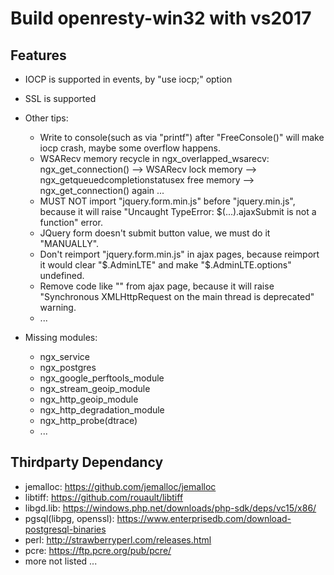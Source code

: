 # Build openresty-win32 with vs2017

## Features
- IOCP is supported in events, by "use iocp;" option
- SSL is supported

- Other tips:
    - Write to console(such as via "printf") after "FreeConsole()" will make iocp crash, maybe some overflow happens.
    - WSARecv memory recycle in ngx_overlapped_wsarecv: ngx_get_connection() --> WSARecv lock memory --> ngx_getqueuedcompletionstatusex free memory --> ngx_get_connection() again ...
    - MUST NOT import "jquery.form.min.js" before "jquery.min.js", because it will raise "Uncaught TypeError: $(...).ajaxSubmit is not a function" error.
    - JQuery form doesn't submit button value, we must do it "MANUALLY".
    - Don't reimport "jquery.form.min.js" in ajax pages, because reimport it would clear "$.AdminLTE" and make "$.AdminLTE.options" undefined.
    - Remove code like "<script src="/scripts/script.js"></script>" from ajax page, because it will raise "Synchronous XMLHttpRequest on the main thread is deprecated" warning.
    - ...

- Missing modules:
    - ngx_service
    - ngx_postgres
    - ngx_google_perftools_module
    - ngx_stream_geoip_module
    - ngx_http_geoip_module
    - ngx_http_degradation_module
    - ngx_http_probe(dtrace)
    - ...



## Thirdparty Dependancy

+ jemalloc: https://github.com/jemalloc/jemalloc
+ libtiff: https://github.com/rouault/libtiff
+ libgd.lib: https://windows.php.net/downloads/php-sdk/deps/vc15/x86/
+ pgsql(libpg, openssl): https://www.enterprisedb.com/download-postgresql-binaries
+ perl: http://strawberryperl.com/releases.html
+ pcre: https://ftp.pcre.org/pub/pcre/
+ more not listed ...